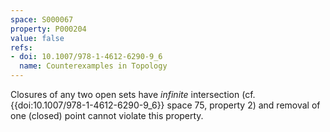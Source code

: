 ```yaml
---
space: S000067
property: P000204
value: false
refs:
- doi: 10.1007/978-1-4612-6290-9_6
  name: Counterexamples in Topology
---
```


Closures of any two open sets have _infinite_ intersection (cf. {{doi:10.1007/978-1-4612-6290-9_6}} space 75, property 2) and removal of one (closed) point cannot violate this property.
